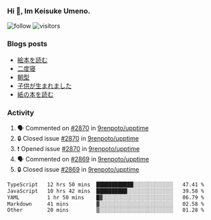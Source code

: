 ### Hi 👋, Im Keisuke Umeno.

<!--
**9renpoto/9renpoto** is a ✨ _special_ ✨ repository because its `README.md` (this file) appears on your GitHub profile.

Here are some ideas to get you started:

- 🔭 I’m currently working on ...
- 🌱 I’m currently learning ...
- 👯 I’m looking to collaborate on ...
- 🤔 I’m looking for help with ...
- 💬 Ask me about ...
- 📫 How to reach me: ...
- 😄 Pronouns: ...
- ⚡ Fun fact: ...
-->

![follow](https://img.shields.io/github/followers/9renpoto?label=Follow&style=social)
![visitors](https://komarev.com/ghpvc/?username=9renpoto&label=Profile%20views&color=0e75b6&style=flat)

### Blogs posts

<!-- BLOG-POST-LIST:START -->
- [絵本を読む](https://9renpoto.win/entry/2024/07/26/picture_book)
- [二度寝](https://9renpoto.win/entry/2024/07/18/going_back_to_sleep)
- [朝型](https://9renpoto.win/entry/2024/05/29/im-an-early)
- [子供が生まれました](https://9renpoto.win/entry/2024/04/18/hello-world)
- [紙の本を読む](https://9renpoto.win/entry/2024/02/25/reading-papar-book)
<!-- BLOG-POST-LIST:END -->

### Activity

<!--START_SECTION:activity-->
1. 🗣 Commented on [#2870](https://github.com/9renpoto/upptime/issues/2870#issuecomment-2259555467) in [9renpoto/upptime](https://github.com/9renpoto/upptime)
2. 🔒 Closed issue [#2870](https://github.com/9renpoto/upptime/issues/2870) in [9renpoto/upptime](https://github.com/9renpoto/upptime)
3. ❗ Opened issue [#2870](https://github.com/9renpoto/upptime/issues/2870) in [9renpoto/upptime](https://github.com/9renpoto/upptime)
4. 🗣 Commented on [#2869](https://github.com/9renpoto/upptime/issues/2869#issuecomment-2259450431) in [9renpoto/upptime](https://github.com/9renpoto/upptime)
5. 🔒 Closed issue [#2869](https://github.com/9renpoto/upptime/issues/2869) in [9renpoto/upptime](https://github.com/9renpoto/upptime)
<!--END_SECTION:activity-->

<!--START_SECTION:waka-->

```txt
TypeScript   12 hrs 50 mins  ████████████░░░░░░░░░░░░░   47.41 %
JavaScript   10 hrs 42 mins  ██████████░░░░░░░░░░░░░░░   39.58 %
YAML         1 hr 50 mins    █▓░░░░░░░░░░░░░░░░░░░░░░░   06.79 %
Markdown     41 mins         ▓░░░░░░░░░░░░░░░░░░░░░░░░   02.58 %
Other        20 mins         ▒░░░░░░░░░░░░░░░░░░░░░░░░   01.28 %
```

<!--END_SECTION:waka-->
